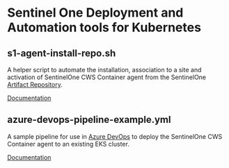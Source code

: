 # Sentinel One Deployment and Automation tools for Kubernetes

## s1-agent-install-repo.sh

A helper script to automate the installation, association to a site and activation of SentinelOne CWS Container agent from the SentinelOne [Artifact Repository](https://community.sentinelone.com/s/article/000008771).

[Documentation](README-install-repo.md)


## azure-devops-pipeline-example.yml

A sample pipeline for use in [Azure DevOps](https://azure.microsoft.com/en-us/products/devops/pipelines) to deploy the SentinelOne CWS Container agent to an existing EKS cluster.

[Documentation](README-azure-devops.md) 
